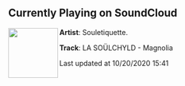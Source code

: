 ## Currently Playing on SoundCloud

[<img align="left" width="100" src="https://i1.sndcdn.com/artworks-SDH7wiTzZkJeE2c0-WIEndA-t50x50.jpg">](https://soundcloud.com/souletiquette/la-soulchyld-magnolia)

**Artist**: Souletiquette. 

**Track**: LA SOÜLCHYLD - Magnolia

Last updated at 10/20/2020 15:41
